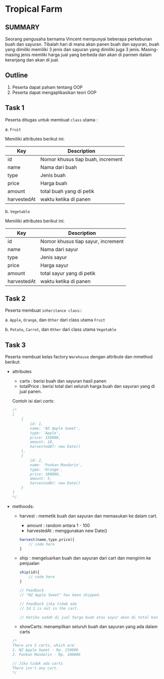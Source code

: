 # Tropical Farm

## SUMMARY

Seorang pengusaha bernama Vincent mempunyai beberapa perkebunan buah dan sayuran. Tibalah hari di mana akan panen buah dan sayuran, buah yang dimiliki memiliki 3 jenis dan sayuran yang dimiliki juga 3 jenis. Masing-masing jenis memliki harga jual yang berbeda dan akan di pannen dalam keranjang dan akan di jual.

## Outline

1. Peserta dapat paham tentang OOP
2. Peserta dapat mengaplikasikan teori OOP

## Task 1

Peserta ditugas untuk membuat `class` utama :

a. `Fruit`

Memiliki attributes berikut ini:

| Key         | Description                       |
| ----------- | --------------------------------- |
| id          | Nomor khusus tiap buah, increment |
| name        | Nama dari buah                    |
| type        | Jenis buah                        |
| price       | Harga buah                        |
| amount      | total buah yang di petik          |
| harvestedAt | waktu ketika di panen             |

b. `Vegetable`

Memiliki attributes berikut ini:

| Key         | Description                        |
| ----------- | ---------------------------------- |
| id          | Nomor khusus tiap sayur, increment |
| name        | Nama dari sayur                    |
| type        | Jenis sayur                        |
| price       | Harga sayur                        |
| amount      | total sayur yang di petik          |
| harvestedAt | waktu ketika di panen              |

## Task 2

Peserta membuat `inheritance class`::

a. `Apple`, `Orange`, dan `Other` dari class utama `Fruit`

b. `Potato`, `Carrot`, dan `Other` dari class utama `Vegetable`

## Task 3

Peserta membuat kelas factory `Warehouse` dengan attribute dan mmethod berikut:

- attributes

  - carts : berisi buah dan sayuran hasil panen
  - totalPrice : berisi total dari seluruh harga buah dan sayuran yang di jual
    panen.

  Contoh isi dari _carts_:

  ```js
  /*
  [
      {
          id: 1,
          name: 'NZ Apple Sweet',
          type: 'Apple',
          price: 150000,
          amount: 10,
          harvestedAT: new Date()
      },
      {
          id: 2,
          name: 'Ponkan Mandarin',
          type: 'Orange',
          price: 100000,
          amount: 5,
          harvestedAt: new Date()
      }
  ]
  */
  ```

- methoods:

  - harvest : memetik buah dan sayuran dan memasukan ke dalam cart.

    - amount : random antara 1 - 100
    - harvestedAt : menggunakan new Date()

    ```js
    harvest(name,type,price){
        // code here
    }
    ```

  - ship : mengeluarkan buah dan sayuran dari cart dan mengirim ke penjualan

    ```js
    ship(id){
        // code here
    }

    // Feedback
    // "NZ Apple Sweet" has been shipped.

    // Feedback jika tidak ada
    // Id 1 is not in the cart.

    // Ketika sudah di jual harga buah atau sayur akan di total kan ke dalam key `totalPrice`
    ```

  - showCarts: menampilkan seluruh buah dan sayuran yang ada dalam carts

  ```js
  /*
  There are 5 carts, which are:
  1. NZ Apple Sweet - Rp. 150000
  2. Ponkan Mandarin - Rp. 100000
  
  // Jika tidak ada carts
  There isn't any cart.
  */
  ```
